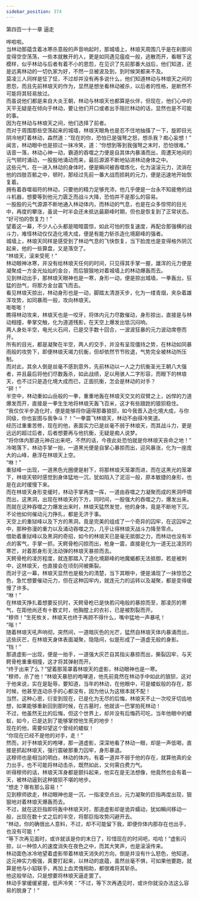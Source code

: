 ```yaml
---
sidebar_position: 374
---
```

 第四百一十一章 逼走


哗啦啦。  
当林动那蕴含着冰寒杀意般的声音响起时，那城墙上，林琅天周围几乎是在刹那间变得空空荡荡，一些本就散开的人，更是如同遇见瘟疫一般，逃散而开，看眼下这模样，似乎林动与后者有着不小的恩怨，在见识了先前那番大战后，他们知道，还是远离林动的一切仇家为好，不然一旦被波及到，到时候哭都来不及。  
莫凌三人同样是怔了怔，不过却并没有再多说什么，他们知道林动与林琅天之间的恩怨，而且先前林琅天的作为，显然是想坐看林动被杀，以后者的性格，是断然不可能将其轻易放过。  
而虽说他们都是来自大炎王朝，林动与林琅天也都算是伙伴，但现在，他们心中的天平无疑是在倾向于林动，要让他们开口或者出手阻拦林动的话，显然也是不可能的事。  
因为在林动与林琅天之间，他们选择了前者。  
而对于周围那些空荡起来的城墙，林琅天眼角也是忍不住地抽搐了一下，旋即目光阴冷地盯着林动，森然道：“现在的你，恐怕已是强弩之怒，想杀我？痴心妄想！”  
闻言，林动眼中也是掠过一抹冷笑，道：“你想到等到我强弩之末时，恐怕很难。”  
话音一落，林动心神一动，霸道的吞噬之力便是自其体内暴涌而出，周遭天地间的元气顿时涌动，一股股地涌动而来，最后源源不断地钻进林动身体之中。  
这些元气，在一进入林动的身体时，便是瞬间被吞噬炼化，化为滚滚元力，流淌在他的四肢百骸之中，顿时，那经过先前一番大战而损耗的元力，便是迅速地开始恢复着。  
拥有着吞噬祖符的林动，只要他的精力足够充沛，他几乎便是一台永不知疲倦的战斗机器，想要等到他元力匮乏而战斗大降，恐怕并不是那么的容易。  
一股股的元气源源不断地通入林动体内，而林动的气息，也是在众多惊愕的目光中，再度的攀涨，虽说一时半会还未抵达最巅峰时期，但也是恢复到了正常状态。  
“好可怕的恢复力！”  
望着这一幕，不少人心头都是暗暗震惊，如此可怕的恢复速度，再配合那强横的战斗力，难怪林动仅仅造化境大成，便是有能力斩杀造化境巅峰的强者。  
城墙上，林琅天同样是感受到了林动气息的飞快恢复，当下脸庞也是变得格外阴沉起来，他的一些算盘，又是落空了。  
“林琅天，滚来受死！”  
林动眼神冰寒，并没有给林琅天任何的时间，只见得其手掌一握，雄浑的元力便是凝聚成一方金光灿灿的金台，而后狠狠地对着城墙上的林动爆轰而去。  
见到林动出手，那林琅天眼神也是一寒，身形一动，便是掠出城墙，一拳轰出，狂猛的劲气，将那方金台震飞而去。  
看见林琅天掠出，林动身形也是一动，脚踏太清游天步，化为一缕青烟，夹杂着雄浑攻势，如同暴雨一般，攻向林琅天。  
嘭嘭嘭！  
瞧得林动攻来，林琅天也是一咬牙，将体内元力尽数催动，身形掠出，直接是与林动相撞，拳掌交触，化为道道残影，在天空上爆发出低沉闷响。  
两人身处半空，电光火石间，已是交手数十回合，一波波狂暴的元力波动席卷而开。  
所有的目光，都是凝聚在半空，两人的交手，并没有呈现僵持之势，在林动如同暴雨般的攻势下，即便林琅天竭力抗衡，但却依然节节败退，气势完全被林动所压制。  
而对此，其余人倒是丝毫不感到意外，先前林动以一人之力抗衡圣光王朝八大强者，并且最后将他们尽数轰杀，如此战绩，足以用骇人二字形容，而眼下的林琅天，也不过只是造化境大成而已，正面抗衡，怎会是林动的对手？  
“砰！”  
半空中，林动重如山岳般的一拳，重重地轰在林琅天交叉的双臂之上，凶悍的力道爆发而开，直接是一拳生生地将林琅天轰飞百米，这才有些踉跄的狼狈稳住。  
“我仅仅半步造化时，便是能够将你逼得那番狼狈，如今我晋入造化境大成，与你同级，你也妄图与我争斗？！”一拳震飞林琅天，林动不由得冷笑道。  
经历过重重苦修，现在的他，表面实力已是丝毫不弱于林琅天，而其战斗力，更是远远的超过后者，后者想要再与他抗衡，无疑是痴人说梦。  
“将你体内那道元神召出来吧，不然的话，今夜此处恐怕就是你林琅天丧命之地！”  
冷喝落下，林动手掌一抬，一道黑光便是自掌心暴掠而出，迎风暴涨，化为一座庞大的山峰，悬浮在林琅天上空。  
“咻！”  
重狱峰一出现，一道黑色光圈便是射下，将那林琅天笼罩而进，而在这黑光的笼罩下，林琅天顿时感觉到身体猛地一沉，犹如陷入了泥沼一般，原本敏捷的身形，也是在此时缓慢下来。  
而在林琅天身形变缓时，林动手掌再度一挥，一道由吞噬之力凝聚而成的黑洞呼啸而出，这黑洞，出现在林琅天的下方，同时间，一股强大的吞噬之力，爆发出来。  
而就在这种吞噬之力爆发出来时，林琅天猛然发觉，他的身体，竟是不断地下沉，不论他如何催动元力挣扎，都是无济于事。  
天空上的重狱峰以及下方的黑洞，竟是完美的组成了一个奇异的囚牢，在这囚牢之中，那种弥漫的重力以及涌动吞噬之力，几乎让得林琅天战斗力降至零点。  
借助着重狱峰以及黑洞的奇招，如今的林琅天已是毫无抵御之力，而林动也没有半点的客气，手掌一抓，天鳄骨枪闪掠而出，枪身一震，直接是化为一道无比凌厉的寒芒，对着那身形无法动弹的林琅天暴掠而去。  
天鳄骨枪的凌厉程度，就连那踏入了造化境巅峰的地魔蝎都无法抵御，若是被刺中，这林琅天，也直接会在顷刻间被撕裂。  
而对于这一幕，林琅天显然也是极为的清楚，当下其眼中，便是涌现了一抹惊恐之色，急忙想要催动元力，但在这种囚牢内，就连元力的运转以及凝聚，都是变得缓慢了许多。  
“咻！”  
在林琅天挣扎着想要反抗时，天鳄骨枪已是快若闪电般的暴掠而至，那凌厉的寒气，在距他尚还有十数丈时，他胸膛上的衣衫，已是被割裂而开。  
“穆师！”生死攸关，林琅天也终于再顾不得什么，嘴中猛地一声暴吼！  
“嗡！”  
随着林琅天吼声响彻，突然间，一道暗灰色的光芒，猛然自林琅天体内暴涌而出，这些灰芒，在林琅天身体表面凝聚，隐隐间，似是形成了一道虚无般的身影。  
“铛！”  
那道虚影一出现，便是一抬手，一道强大灰芒自其指尖暴掠而出，撕裂囚牢，与天鳄骨枪重重相撞，这才将其弹射而开。  
“终于出来了么？”望着那笼罩着林琅天的虚影，林动眼神也是一寒。  
“穆师，杀了他！”林琅天暴怒的咆哮道，他先前竟然在林动手中如此的狼狈，这对于他来说，实在是耻辱，要知道，当年的林动，在他眼中，可是蝼蚁般的存在，那时候，他甚至连动杀手的心都没有，因为他认为这根本就不配！  
当然，这种心思，衍变到现在，已是化为无尽的后悔，林琅天不止一次咬牙切齿地想，如果能够重新回到那时候，在古墓时，他就该一巴掌拍死林动！  
不过，他虽然无比的后悔，但这个世界上，却并没有后悔药可吃，当年他眼中的蝼蚁，如今，已是达到了能够掌控他生死的地步！  
现在的他，需要仰望这个曾经的蝼蚁！  
“你现在已经不是他的对手，走！”  
然而，对于林琅天的咆哮，那一道虚影，深深地看了林动一眼，却是一声低喝，直接是抓起林琅天，强行震破那重力囚牢，身形暴退。  
这穆师也是相当的明白，林动的体内，有着一道并不弱于他的存在，就算他真的全力出手，也不可能将林动击杀，既然如此，又何需白费力气。  
听得穆师的话，林琅天浑身都是颤抖起来，他实在是无法想像，他竟然也会有着一天，被林动逼到这种狼狈不堪的地步。  
“想走？哪有那么容易！”  
见到穆师欲走，林动眼神也是一沉，一指凌空点出，元力凝聚的巨指再度出现，狠狠地对着林琅天爆轰而去。  
不过，就在这巨指即将轰中林琅天时，那道虚影却是诡异蠕动，犹如瞬间移动一般，出现在数十丈之后的半空，将那巨指攻势闪避开去。  
“林动，你的确很出人意料，不过，却不可能留下我，即便你体内那存在也出手，也没有可能！”  
“等下次再见面时，或许就该是你的末日了，珍惜现在的时间吧，哈哈！”虚影闪掠，以一种惊人的速度消失在夜色之中，而其大笑声，也是滚滚传来。  
林动面色冰冷地望着虚影带着林琅天消失的方向，倒是并没有什么怒色，他知道，这元神实力极强，真要打起来，以林动的底蕴，虽然丝毫不惧，可如果他要跑，就算是他与小貂联手，再加上血灵傀相助，都很难将其斩杀。  
他这般举动，只是想要将林琅天逼走罢了。  
林动手掌缓缓紧握，低声冷笑：“不过，等下次再遇见时，或许你就没办法这么容易的脱身了！”  
  
  
